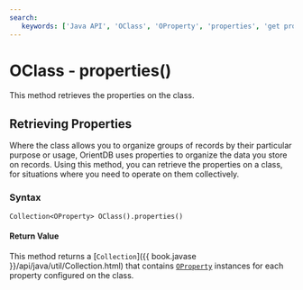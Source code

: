 ```yaml
---
search:
   keywords: ['Java API', 'OClass', 'OProperty', 'properties', 'get properties']
---
```


# OClass - properties()

This method retrieves the properties on the class.

## Retrieving Properties

Where the class allows you to organize groups of records by their particular purpose or usage, OrientDB uses properties to organize the data you store on records.  Using this method, you can retrieve the properties on a class, for situations where you need to operate on them collectively.

### Syntax

```
Collection<OProperty> OClass().properties()
```

#### Return Value

This method returns a [`Collection`]({{ book.javase }}/api/java/util/Collection.html) that contains [`OProperty`](Java-Ref-OProperty.md) instances for each property configured on the class.


